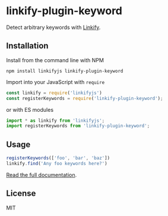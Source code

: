 linkify-plugin-keyword
===

Detect arbitrary keywords with [Linkify](https://linkify.js.org/).

## Installation

Install from the command line with NPM

```
npm install linkifyjs linkify-plugin-keyword
```

Import into your JavaScript with `require`
```js
const linkify = require('linkifyjs')
const registerKeywords = require('linkify-plugin-keyword');
```
or with ES modules

```js
import * as linkify from 'linkifyjs';
import registerKeywords from 'linkify-plugin-keyword';
```

## Usage

```js
registerKeywords(['foo', 'bar', 'baz'])
linkify.find('Any foo keywords here?')
```

[Read the full documentation](https://linkify.js.org/docs/plugin-keyword.html).

## License

MIT
